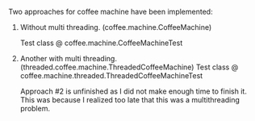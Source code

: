 Two approaches for coffee machine have been implemented:

1. Without multi threading. (coffee.machine.CoffeeMachine)

   Test class @ coffee.machine.CoffeeMachineTest

2. Another with multi threading.(threaded.coffee.machine.ThreadedCoffeeMachine)
    Test class @ coffee.machine.threaded.ThreadedCoffeeMachineTest
    
    Approach #2 is unfinished as I did not make enough time to finish it. 
    This was because I realized too late that this was a multithreading problem.
    
    